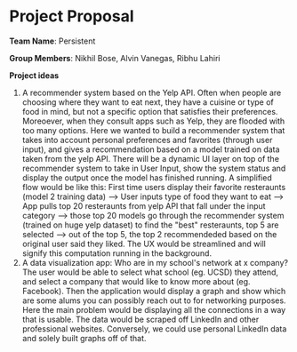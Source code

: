 # Project Proposal

**Team Name**: Persistent

**Group Members**: Nikhil Bose, Alvin Vanegas, Ribhu Lahiri

**Project ideas**
1. A recommender system based on the Yelp API. Often when people are choosing where they want to eat next, they have a cuisine or type of food in mind, but not a specific option that satisfies their preferences. Moreoever, when they consult apps such as Yelp, they are flooded with too many options. Here we wanted to build a recommender system that takes into account personal preferences and favorites (through user input), and gives a recommendation based on a model trained on data taken from the yelp API. There will be a dynamic UI layer on top of the recommender system to take in User Input, show the system status and display the output once the model has finished running. A simplified flow would be like this:
First time users display their favorite resteraunts (model 2 training data) --> User inputs type of food they want to eat -->
App pulls top 20 resteraunts from yelp API that fall under the input category --> those top 20 models go through the recommender system (trained on huge yelp dataset) to find the "best" resteraunts, top 5 are selected --> out of the top 5, the top 2 recommendeded based on the original user said they liked. The UX would be streamlined and will signify this computation running in the background.
2. A data visualization app: Who are in my school's network at x company? The user would be able to select what school (eg. UCSD) they attend, and select a company that would like to know more about (eg. Facebook). Then the application would display a graph and show which are some alums you can possibly reach out to for networking purposes. Here the main problem would be displaying all the connections in a way that is usable. The data would be scraped off LinkedIn and other professional websites. Conversely, we could use personal LinkedIn data and solely built graphs off of that.
